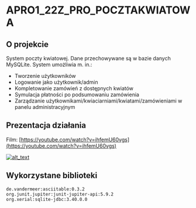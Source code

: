# APRO1_22Z_PRO_POCZTAKWIATOWA

## O projekcie

System poczty kwiatowej. Dane przechowywane są w bazie danych MySQLite. System umożliwia m. in.:
- Tworzenie użytkowników
- Logowanie jako użytkownik/admin
- Kompletowanie zamówień z dostępnych kwiatów
- Symulacja płatności po podsumowaniu zamówienia
- Zarządzanie użytkownikami/kwiaciarniami/kwiatami/zamówieniami w panelu administracyjnym

## Prezentacja działania

Film: [https://youtube.com/watch?v=ihfemU60vgs](https://youtube.com/watch?v=ihfemU60vgs)

[![alt_text](https://img.youtube.com/vi/ihfemU60vgs/maxresdefault.jpg)](https://youtube.com/watch?v=ihfemU60vgs)

## Wykorzystane biblioteki

    de.vandermeer:asciitable:0.3.2
    org.junit.jupiter:junit-jupiter-api:5.9.2
    org.xerial:sqlite-jdbc:3.40.0.0
